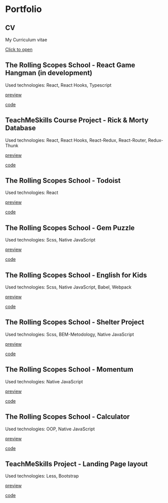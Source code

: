 # Portfolio

## CV

My Curriculum vitae

[Click to open](https://alexbibig.github.io/Portfolio/cv/)

## The Rolling Scopes School - React Game Hangman (in development)

Used technologies: React, React Hooks, Typescript

[preview](https://alexbibig.github.io/react-game/)

[code](https://github.com/AlexBibig/react-game/tree/react-game)

## TeachMeSkills Course Project - Rick & Morty Database

Used technologies: React, React Hooks, React-Redux, React-Router, Redux-Thunk

[preview](https://alexbibig.github.io/TMS-React-Rick-Morty-DataBase/)

[code](https://github.com/AlexBibig/TMS-React-Rick-Morty-DataBase)

## The Rolling Scopes School - Todoist

Used technologies: React

[preview](https://alexbibig.github.io/Todoist-Clone/)

[code](https://github.com/AlexBibig/Todoist-Clone/tree/develop)

## The Rolling Scopes School - Gem Puzzle

Used technologies: Scss, Native JavaScript

[preview](https://alexbibig.github.io/Portfolio/gem-puzzle/)

[code](https://github.com/AlexBibig/Portfolio/tree/rsschool-gem-puzzle)

## The Rolling Scopes School - English for Kids

Used technologies: Scss, Native JavaScript, Babel, Webpack

[preview](https://alexbibig.github.io/Portfolio/english-for-kids/)

[code](https://github.com/AlexBibig/Portfolio/tree/rsschool-english-for-kids)

## The Rolling Scopes School - Shelter Project

Used technologies: Scss, BEM-Metodology, Native JavaScript

[preview](https://alexbibig.github.io/Portfolio/rsschool-shelter/pages/main/main.html)

[code](https://github.com/AlexBibig/Portfolio/tree/rsschool-shelter)

## The Rolling Scopes School - Momentum

Used technologies: Native JavaScript

[preview](https://alexbibig.github.io/Portfolio/momentum/)

[code](https://github.com/AlexBibig/Portfolio/tree/rsschool-momentum)

## The Rolling Scopes School - Calculator

Used technologies: OOP, Native JavaScript

[preview](https://alexbibig.github.io/Portfolio/calculator/)

[code](https://github.com/AlexBibig/Portfolio/tree/rsschool-calculator)

## TeachMeSkills Project - Landing Page layout

Used technologies: Less, Bootstrap

[preview](https://alexbibig.github.io/TMS-HTML-CSS/)

[code](https://github.com/AlexBibig/TMS-HTML-CSS/tree/master/course_project/level_1)
